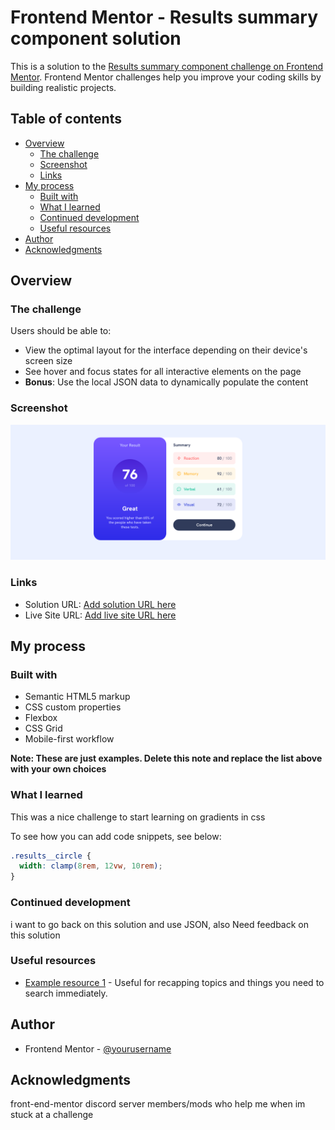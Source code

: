 # Frontend Mentor - Results summary component solution

This is a solution to the [Results summary component challenge on Frontend Mentor](https://www.frontendmentor.io/challenges/results-summary-component-CE_K6s0maV). Frontend Mentor challenges help you improve your coding skills by building realistic projects.

## Table of contents

- [Overview](#overview)
  - [The challenge](#the-challenge)
  - [Screenshot](#screenshot)
  - [Links](#links)
- [My process](#my-process)
  - [Built with](#built-with)
  - [What I learned](#what-i-learned)
  - [Continued development](#continued-development)
  - [Useful resources](#useful-resources)
- [Author](#author)
- [Acknowledgments](#acknowledgments)

## Overview

### The challenge

Users should be able to:

- View the optimal layout for the interface depending on their device's screen size
- See hover and focus states for all interactive elements on the page
- **Bonus**: Use the local JSON data to dynamically populate the content

### Screenshot

![](./results-summary-screenshot.png)

### Links

- Solution URL: [Add solution URL here](https://your-solution-url.com)
- Live Site URL: [Add live site URL here](https://your-live-site-url.com)

## My process

### Built with

- Semantic HTML5 markup
- CSS custom properties
- Flexbox
- CSS Grid
- Mobile-first workflow

**Note: These are just examples. Delete this note and replace the list above with your own choices**

### What I learned

This was a nice challenge to start learning on gradients in css

To see how you can add code snippets, see below:

```css
.results__circle {
  width: clamp(8rem, 12vw, 10rem);
}
```

### Continued development

i want to go back on this solution and use JSON, also Need feedback on this solution

### Useful resources

- [Example resource 1](https://chatgpt.com) - Useful for recapping topics and things you need to search immediately.

## Author

- Frontend Mentor - [@yourusername](https://www.frontendmentor.io/profile/PastaSus)

## Acknowledgments

front-end-mentor discord server members/mods who help me when im stuck at a challenge
